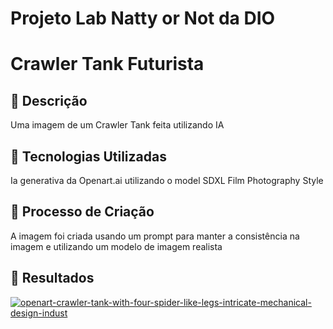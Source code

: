 # Projeto Lab Natty or Not da DIO


# Crawler Tank Futurista

## 📒 Descrição
Uma imagem de um Crawler Tank feita utilizando IA

## 🤖 Tecnologias Utilizadas
Ia generativa da Openart.ai utilizando o model SDXL Film Photography Style

## 🧐 Processo de Criação
A imagem foi criada usando um prompt para manter a consistência na imagem e utilizando um modelo de imagem realista

## 🚀 Resultados
[![openart-crawler-tank-with-four-spider-like-legs-intricate-mechanical-design-indust](https://github.com/user-attachments/assets/bff8abb7-63c9-4471-ba6c-b26e54de3a75)](https://openart.ai/share/NGtxRUQzb0hiRmdqcTlUUTYwS1o7aHR0cHM6Ly9jZG4ub3BlbmFydC5haS91cGxvYWRzL2ltYWdlX2RwZFlxNmJBXzE3MzMwMTQ4NTQ0OTRfNTEyLndlYnA)
```


